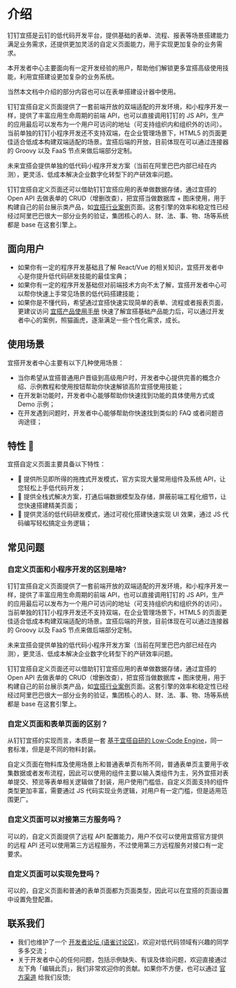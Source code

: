 # 介绍
钉钉宜搭是云钉的低代码开发平台，提供基础的表单、流程、报表等场景搭建能力满足业务需求，还提供更加灵活的自定义页面能力，用于实现更加复杂的业务需求。

本开发者中心主要面向有一定开发经验的用户，帮助他们解锁更多宜搭高级使用技能，利用宜搭建设更加复杂的业务系统。

当然本文档中介绍的部分内容也可以在表单搭建设计器中使用。

钉钉宜搭自定义页面提供了一套前端开放的双端适配的开发环境，和小程序开发一样，提供了丰富应用生命周期的前端 API，也可以直接调用钉钉的 JS API，生产的应用最后可以发布为一个用户可访问的地址（可支持组织内和组织外的访问）。当前单独的钉钉小程序开发还不支持双端，在企业管理场景下，HTML5 的页面更佳适合低成本构建双端适配的场景。宜搭后端的开放，目前体现在可以通过连接器的 Groovy 以及 FaaS 节点来做后端部分定制。

未来宜搭会提供单独的低代码小程序开发方案（当前在阿里巴巴内部已经在内测），更灵活、低成本解决企业数字化转型下的产研效率问题。

钉钉宜搭自定义页面还可以借助钉钉宜搭应用的表单做数据存储，通过宜搭的 Open API 去做表单的 CRUD（增删改查），把宜搭当做数据库 + 图床使用，用于构建自己的前台展示类产品，如[宜搭行业案例](https://www.aliwork.com/o/customer_cases)页面。这套引擎的效率和稳定性已经经过阿里巴巴很大一部分业务的验证，集团核心的人、财、法、事、物、场等系统都是 base 在这套引擎上。

## 面向用户
* 如果你有一定的程序开发基础且了解 React/Vue 的相关知识，宜搭开发者中心是你提升低代码研发技能的最佳宝典；
* 如果你有一定的程序开发基础但对前端技术方向不太了解，宜搭开发者中心可以帮你快速上手常见场景的低代码搭建技能；
* 如果你是不懂代码，希望通过宜搭快速实现简单的表单、流程或者报表页面，更建议访问 [宜搭产品使用手册](https://www.yuque.com/yida/support) 快速了解宜搭基础产品能力后，可以通过开发者中心的案例，照猫画虎，逐渐满足一些个性化需求，成长。

## 使用场景
宜搭开发者中心主要有以下几种使用场景：
* 当你希望从宜搭普通用户晋级到高级用户时，开发者中心提供完善的概念介绍、示例教程和使用按钮帮助你快速解锁高阶宜搭使用技能；
* 在开发新功能时，开发者中心能够帮助你快速找到功能的具体使用方式或 Demo 示例；
* 在开发遇到问题时，开发者中心能够帮助你快速找到类似的 FAQ 或者问题咨询途径；

## 特性 🎉
宜搭自定义页面主要具备以下特性：
* 🦧 提供所见即所得的拖拽式开发模式，官方实现大量常用组件及系统 API，让您轻松上手低代码开发；
* 🦊 提供全栈式解决方案，打通后端数据模型及存储，屏蔽前端工程化细节，让您快速搭建精美页面；
* 🐯 提供灵活的低代码研发模式，通过可视化搭建快速实现 UI 效果，通过 JS 代码编写轻松搞定业务逻辑；

## 常见问题

### 自定义页面和小程序开发的区别是啥?
钉钉宜搭自定义页面提供了一套前端开放的双端适配的开发环境，和小程序开发一样，提供了丰富应用生命周期的前端 API，也可以直接调用钉钉的 JS API，生产的应用最后可以发布为一个用户可访问的地址（可支持组织内和组织外的访问）。当前单独的钉钉小程序开发还不支持双端，在企业管理场景下，HTML5 的页面更佳适合低成本构建双端适配的场景。宜搭后端的开放，目前体现在可以通过连接器的 Groovy 以及 FaaS 节点来做后端部分定制。

未来宜搭会提供单独的低代码小程序开发方案（当前在阿里巴巴内部已经在内测），更灵活、低成本解决企业数字化转型下的产研效率问题。

钉钉宜搭自定义页面还可以借助钉钉宜搭应用的表单做数据存储，通过宜搭的 Open API 去做表单的 CRUD（增删改查），把宜搭当做数据库 + 图床使用，用于构建自己的前台展示类产品，如[宜搭行业案例](https://www.aliwork.com/o/customer_cases)页面。这套引擎的效率和稳定性已经经过阿里巴巴很大一部分业务的验证，集团核心的人、财、法、事、物、场等系统都是 base 在这套引擎上。

### 自定义页面和表单页面的区别？

从钉钉宜搭的实现而言，本质是一套 [基于宜搭自研的 Low-Code Engine](https://github.com/alibaba/lowcode-engine)，同一套标准，但是是不同的物料封装。

自定义页面在物料库及使用场景上和普通表单页有所不同，普通表单页主要用于收集数据或者发布流程，因此可以使用的组件主要以输入类组件为主，另外宜搭对表单提交、预览等表单相关逻辑做了封装，用户使用门槛低，自定义页面支持的组件类型更加丰富，需要通过 JS 代码实现业务逻辑，对用户有一定门槛，但是适用范围更广。

### 自定义页面可以对接第三方服务吗？
可以的，自定义页面提供了远程 API 配置能力，用户不仅可以使用宜搭官方提供的远程 API 还可以使用第三方远程服务，不过使用第三方远程服务对接口有一定要求。

### 自定义页面可以实现免登吗？
可以的，自定义页面和普通的表单页面都为页面类型，因此可以在宜搭的页面设置中设置免登配置。

## 联系我们
* 我们也维护了一个 [开发者论坛 (语雀讨论区)](https://www.yuque.com/yida/topics)，欢迎对低代码领域有兴趣的同学多多交流；
* 关于开发者中心的任何问题，包括示例缺失、有误及体验问题，欢迎直接通过左下角「编辑此页」，我们非常欢迎你的贡献。如果你不方便，也可以通过 [官方渠道](https://www.aliwork.com/o/dev_feedback) 给我们反馈;

